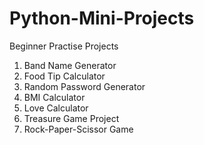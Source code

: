 # Python-Mini-Projects
Beginner Practise Projects

1. Band Name Generator
2. Food Tip Calculator
3. Random Password Generator
4. BMI Calculator 
5. Love Calculator
6. Treasure Game Project
7. Rock-Paper-Scissor Game
